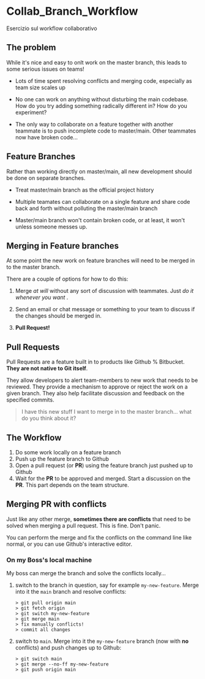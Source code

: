 # Collab_Branch_Workflow

Esercizio sul workflow collaborativo

## The problem

While it's nice and easy to onlt work on the master branch, this leads to some serious issues on teams!

* Lots of time spent resolving conflicts and merging code, especially as team size scales up

* No one can work on anything without disturbing the main codebase. How do you try adding something radically different in? How do you experiment?

* The only way to collaborate on a feature together with another teammate is to push incomplete code to master/main. Other teammates now have broken code...

## Feature Branches

Rather than working directly on master/main, all new development should be done on separate branches.

* Treat master/main branch as the official project history

* Multiple teamates can collaborate on a single feature and share code back and forth without polluting the master/main branch

* Master/main branch won't contain broken code, or at least, it won't unless someone messes up.

## Merging in Feature branches

At some point the new work on feature branches will need to be merged in to the master branch.

There are a couple of options for how to do this:

1. Merge _at will_ without any sort of discussion with teammates. Just _do it whenever you want_ .

2. Send an email or chat message or something to your team to discuss if the changes should be merged in.

3. **Pull Request!**

## Pull Requests

Pull Requests are a feature built in to products like Github % Bitbucket. **They are not native to Git itself**.

They allow developers to alert team-members to new work that needs to be reviewed. They provide a mechanism to approve or reject the work on a given branch. They also help facilitate discussion and feedback on the specified commits.

> I have this new stuff I want to merge in to the master branch... what do you think about it?

## The Workflow

1. Do some work locally on a feature branch
2. Push up the feature branch to Github
3. Open a pull request (or **PR**) using the feature branch just pushed up to Github
4. Wait for the **PR** to be approved and merged. Start a discussion on the **PR**. This part depends on the team structure.

## Merging PR with conflicts

Just like any other merge, **sometimes there are conflicts** that need to be solved when merging a pull request. This is fine. Don't panic.

You can perform the merge and fix the conflicts on the command line like normal, or you can use Github's interactive editor.

### On my Boss's local machine

My boss can merge the branch and solve the conflicts locally...

1. switch to the branch in question, say for example `my-new-feature`. Merge into it the `main` branch and resolve conflicts:

    ```
    > git pull origin main
    > git fetch origin
    > git switch my-new-feature
    > git merge main
    > fix manually conflicts!
    > commit all changes
    ```

2. switch to `main`. Merge into it the `my-new-feature` branch (now with **no** conflicts) and push changes up to Github:

    ```
    > git switch main
    > git merge --no-ff my-new-feature
    > git push origin main
    ```
